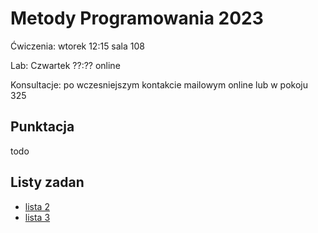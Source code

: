 # Metody Programowania 2023
Ćwiczenia: wtorek 12:15 sala 108

Lab: Czwartek ??:?? online

Konsultacje: po wczesniejszym kontakcie mailowym online lub w pokoju 325

## Punktacja
todo

## Listy zadan
- [lista 2](https://hackmd.io/@ZDNX8BeERvif7pTrDSVEgw/SklkKtN1n)
- [lista 3](https://hackmd.io/gcl_d8xnRXGkO0BfcUpbvQ)
